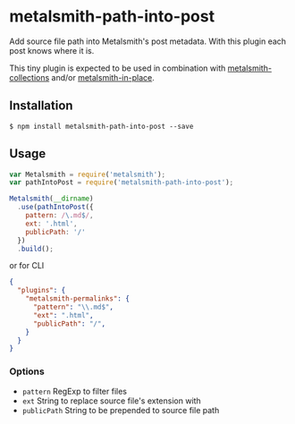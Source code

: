 # metalsmith-path-into-post

Add source file path into Metalsmith's post metadata.
With this plugin each post knows where it is.

This tiny plugin is expected to be used in combination with
[metalsmith-collections](https://github.com/segmentio/metalsmith-collections)
and/or
[metalsmith-in-place](https://github.com/superwolff/metalsmith-in-place).

## Installation

```
$ npm install metalsmith-path-into-post --save
```

## Usage

```javascript
var Metalsmith = require('metalsmith');
var pathIntoPost = require('metalsmith-path-into-post');

Metalsmith(__dirname)
  .use(pathIntoPost({
    pattern: /\.md$/,
    ext: '.html',
    publicPath: '/'
  })
  .build();
```

or for CLI

```json
{
  "plugins": {
    "metalsmith-permalinks": {
      "pattern": "\\.md$",
      "ext": ".html",
      "publicPath": "/",
    }
  }
}
```

### Options

 * `pattern` RegExp to filter files
 * `ext` String to replace source file's extension with
 * `publicPath` String to be prepended to source file path
